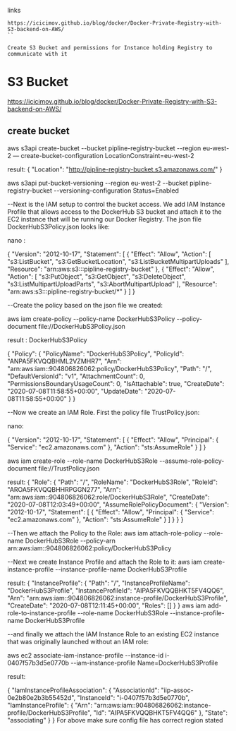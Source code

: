 
links

```
https://icicimov.github.io/blog/docker/Docker-Private-Registry-with-S3-backend-on-AWS/
``

Create S3 Bucket and permissions for Instance holding Registry to communicate with it

```

S3 Bucket
=======


https://icicimov.github.io/blog/docker/Docker-Private-Registry-with-S3-backend-on-AWS/


create bucket
--------------
  
aws s3api create-bucket --bucket pipline-registry-bucket --region eu-west-2 — create-bucket-configuration LocationConstraint=eu-west-2

result:
 {
      "Location": "http://pipline-registry-bucket.s3.amazonaws.com/"
 }

aws s3api put-bucket-versioning --region eu-west-2 --bucket pipline-registry-bucket --versioning-configuration Status=Enabled

--Next is the IAM setup to control the bucket access. We add IAM Instance Profile that allows access to the DockerHub S3 bucket and attach it to the EC2 instance that will be running our Docker Registry. 
  The json file DockerHubS3Policy.json looks like:

nano :

{
  "Version": "2012-10-17",
  "Statement": [
    {
      "Effect": "Allow",
      "Action": [
        "s3:ListBucket",
        "s3:GetBucketLocation",
        "s3:ListBucketMultipartUploads"
      ],
      "Resource": "arn:aws:s3:::pipline-registry-bucket"
    },
    {
      "Effect": "Allow",
      "Action": [
        "s3:PutObject",
        "s3:GetObject",
        "s3:DeleteObject",
        "s3:ListMultipartUploadParts",
        "s3:AbortMultipartUpload"
      ],
      "Resource": "arn:aws:s3:::pipline-registry-bucket/*"
    }
  ]
}

--Create the policy based on the json file we created:

aws iam create-policy --policy-name DockerHubS3Policy --policy-document file://DockerHubS3Policy.json


result : DockerHubS3Policy

{
    "Policy": {
        "PolicyName": "DockerHubS3Policy",
        "PolicyId": "ANPA5FKVQQBHML2VZMHR7",
        "Arn": "arn:aws:iam::904806826062:policy/DockerHubS3Policy",
        "Path": "/",
        "DefaultVersionId": "v1",
        "AttachmentCount": 0,
        "PermissionsBoundaryUsageCount": 0,
        "IsAttachable": true,
        "CreateDate": "2020-07-08T11:58:55+00:00",
        "UpdateDate": "2020-07-08T11:58:55+00:00"
    }
}


--Now we create an IAM Role. First the policy file TrustPolicy.json:

nano:

{
  "Version": "2012-10-17",
  "Statement": [
    {
      "Effect": "Allow",
      "Principal": {
        "Service": "ec2.amazonaws.com"
      },
      "Action": "sts:AssumeRole"
    }
  ]
}

aws iam create-role --role-name DockerHubS3Role --assume-role-policy-document file://TrustPolicy.json

result:
{
    "Role": {
        "Path": "/",
        "RoleName": "DockerHubS3Role",
        "RoleId": "AROA5FKVQQBHHRPGGN277",
        "Arn": "arn:aws:iam::904806826062:role/DockerHubS3Role",
        "CreateDate": "2020-07-08T12:03:49+00:00",
        "AssumeRolePolicyDocument": {
            "Version": "2012-10-17",
            "Statement": [
                {
                    "Effect": "Allow",
                    "Principal": {
                        "Service": "ec2.amazonaws.com"
                    },
                    "Action": "sts:AssumeRole"
                }
            ]
        }
    }
}

--Then we attach the Policy to the Role:
aws iam attach-role-policy --role-name DockerHubS3Role --policy-arn arn:aws:iam::904806826062:policy/DockerHubS3Policy


--Next we create Instance Profile and attach the Role to it:
aws iam create-instance-profile --instance-profile-name DockerHubS3Profile

result:
{
    "InstanceProfile": {
        "Path": "/",
        "InstanceProfileName": "DockerHubS3Profile",
        "InstanceProfileId": "AIPA5FKVQQBHKT5FV4QQ6",
        "Arn": "arn:aws:iam::904806826062:instance-profile/DockerHubS3Profile",
        "CreateDate": "2020-07-08T12:11:45+00:00",
        "Roles": []
    }
}
aws iam add-role-to-instance-profile --role-name DockerHubS3Role --instance-profile-name DockerHubS3Profile

--and finally we attach the IAM Instance Role to an existing EC2 instance that was originally launched without an IAM role:


aws ec2 associate-iam-instance-profile --instance-id i-0407f57b3d5e0770b --iam-instance-profile Name=DockerHubS3Profile

result:

{
    "IamInstanceProfileAssociation": {
        "AssociationId": "iip-assoc-0e2b80e2b3b55452d",
        "InstanceId": "i-0407f57b3d5e0770b",
        "IamInstanceProfile": {
            "Arn": "arn:aws:iam::904806826062:instance-profile/DockerHubS3Profile",
            "Id": "AIPA5FKVQQBHKT5FV4QQ6"
        },
        "State": "associating"
    }
}
For above make sure config file has correct region stated

```


